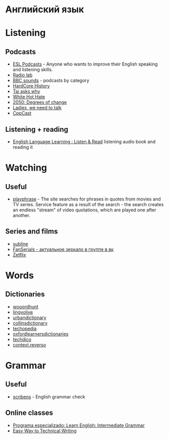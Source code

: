 # Английский язык
# Listening
## Podcasts
* [ESL Podcasts](https://www.eslpod.com) - Anyone who wants to improve their English speaking and listening skills.
* [Radio lab](https://www.wnycstudios.org/podcasts/radiolab)
* [BBC sounds](https://www.bbc.co.uk/sounds/categories) - podcasts by category
* [HardCore History](https://www.dancarlin.com)
* [Tai asks why](https://www.cbc.ca/listen/cbc-podcasts/204-tai-asks-why)
* [White Hot Hate](https://www.cbc.ca/listen/cbc-podcasts/1031-white-hot-hate)
* [2050: Degrees of change](https://www.cbc.ca/listen/cbc-podcasts/156-2050-degrees-of-change)
* [Ladies, we need to talk](https://www.abc.net.au/radio/programs/ladies-we-need-to-talk/episodes/)
* [CppCast](https://cppcast.com)

## Listening + reading
* [English Language Learning : Listen & Read](http://esl-bits.net) listening audio book and reading it

# Watching
## Useful
* [playphrase](http://playphrase.me/#/search?q=) - The site searches for phrases in quotes from movies and TV series. Service feature as a result of the search - the search creates an endless "stream" of video quotations, which are played one after another.

## Series and films
* [subline](https://subline.su/)
* [FanSerials - актуальное зеркало в группе в вк](https://vk.com/myserianet)
* [Zetflix](https://zetflix.biz)

# Words
## Dictionaries
* [wooordhunt](https://wooordhunt.ru/word)
* [lingvolive](https://www.lingvolive.com/ru-ru)
* [urbandictionary](https://www.urbandictionary.com)
* [collinsdictionary](https://www.collinsdictionary.com/dictionary/english)
* [techopedia](https://www.techopedia.com/dictionary)
* [oxfordlearnersdictionaries](https://oxfordlearnersdictionaries.com/definition/english)
* [techdico](https://www.techdico.com/translation/english-russian/target.html)
* [context.reverso](https://context.reverso.net/перевод/английский-русский)

# Grammar
## Useful
* [scribens](https://www.scribens.com) - English grammar check

## Online classes
* [Programa especializado: Learn English: Intermediate Grammar](https://es.coursera.org/specializations/intermediate-grammar)
* [Easy Way to Technical Writing](https://stepik.org/course/684/promo#toc)